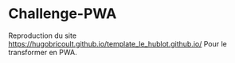 # Challenge-PWA
Reproduction du site https://hugobricoult.github.io/template_le_hublot.github.io/ Pour le transformer en PWA.
